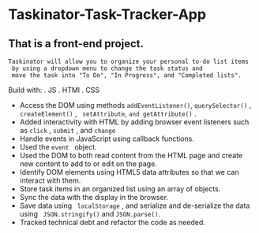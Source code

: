 # Taskinator-Task-Tracker-App

## That is a front-end project.

``` 
Taskinator will allow you to organize your personal to-do list items
 by using a dropdown menu to change the task status and 
 move the task into "To Do", "In Progress", and "Completed lists".
``` 
Build with: 
. JS
. HTMl
. CSS


* Access the DOM using methods ```addEventListener()```, ```querySelector()``` , ```createElement()``` , ``` setAttribute```, ```and getAttribute()``` .
* Added interactivity with HTML by adding browser event listeners such as ```click``` , ```submit``` , and ```change``` 
* Handle events in JavaScript using callback functions. 
* Used the ```event ``` object.
* Used the DOM to both read content from the HTML page and create new content to add to or edit on the page.
* Identify DOM elements using HTML5 data attributes so that we can interact with them.
* Store task items in an organized list using an array of objects.
* Sync the data with the display in the browser.
* Save data using ``` localStorage``` , and serialize and de-serialize the data using ``` JSON.stringify()```  and ```JSON.parse()```.
* Tracked technical debt and refactor the code as needed.

<img src=" " width="500"/>
